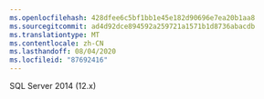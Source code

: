 ```yaml
---
ms.openlocfilehash: 428dfee6c5bf1bb1e45e182d90696e7ea20b1aa8
ms.sourcegitcommit: ad4d92dce894592a259721a1571b1d8736abacdb
ms.translationtype: MT
ms.contentlocale: zh-CN
ms.lasthandoff: 08/04/2020
ms.locfileid: "87692416"
---
```

 SQL Server 2014 (12.x)